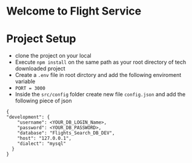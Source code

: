 # Welcome to Flight Service

# Project Setup
- clone the project on your local
- Execute `npm install` on the same path as your root directory of tech downloaded project
- Create a `.env` file in root dirctory and add the following enviroment variable
- `PORT = 3000`
- Inside the `src/config` folder create new file `config.json` and add the following piece of json

```
{
"development": {
    "username": <YOUR_DB_LOGIN_Name>,
    "password": <YOUR_DB_PASSWORD>,
    "database": "Flights_Search_DB_DEV",
    "host": "127.0.0.1",
    "dialect": "mysql"
  }
}

```